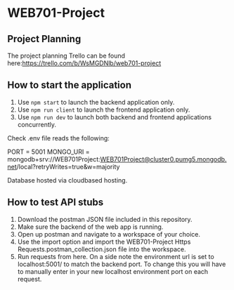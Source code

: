 # WEB701-Project

## Project Planning
The project planning Trello can be found here:https://trello.com/b/WsMGDNlb/web701-project

## How to start the application
1. Use `npm start` to launch the backend application only.
2. Use `npm run client` to launch the frontend application only.
3. Use `npm run dev` to launch both backend and frontend applications concurrently.

Check .env file reads the following: 

PORT = 5001
MONGO_URI = mongodb+srv://WEB701Project:WEB701Project@cluster0.pumg5.mongodb.net/local?retryWrites=true&w=majority

Database hosted via cloudbased hosting.

## How to test API stubs
1. Download the postman JSON file included in this repository. 
2. Make sure the backend of the web app is running. 
3. Open up postman and navigate to a workspace of your choice.
4. Use the import option and import the WEB701-Project Https Requests.postman_collection.json file into the workspace. 
5. Run requests from here. 
On a side note the environment url is set to localhost:5001/ to match the backend port. To change this you will have to manually enter in your new localhost environment port on each request.  
